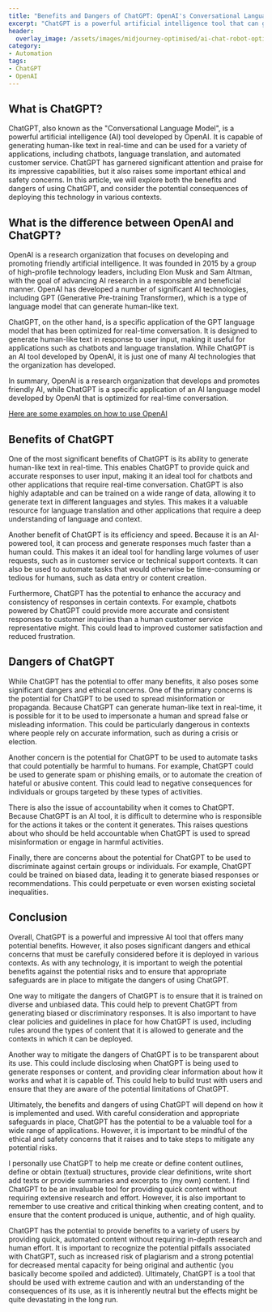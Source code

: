 ```yaml
---
title: "Benefits and Dangers of ChatGPT: OpenAI's Conversational Language Model"
excerpt: "ChatGPT is a powerful artificial intelligence tool that can generate human-like text in real-time. It has many potential benefits, including the ability to provide quick and accurate responses, adaptability, efficiency, and improved accuracy and consistency. However, it also raises concerns about spreading misinformation, automating harmful tasks, accountability, and discrimination."
header:
  overlay_image: /assets/images/midjourney-optimised/ai-chat-robot-optimised.webp
category: 
- Automation
tags:
- ChatGPT
- OpenAI
---
```


## What is ChatGPT?

ChatGPT, also known as the "Conversational Language Model", is a powerful artificial intelligence (AI) tool developed by OpenAI. It is capable of generating human-like text in real-time and can be used for a variety of applications, including chatbots, language translation, and automated customer service. ChatGPT has garnered significant attention and praise for its impressive capabilities, but it also raises some important ethical and safety concerns. In this article, we will explore both the benefits and dangers of using ChatGPT, and consider the potential consequences of deploying this technology in various contexts.

## What is the difference between OpenAI and ChatGPT?

OpenAI is a research organization that focuses on developing and promoting friendly artificial intelligence. It was founded in 2015 by a group of high-profile technology leaders, including Elon Musk and Sam Altman, with the goal of advancing AI research in a responsible and beneficial manner. OpenAI has developed a number of significant AI technologies, including GPT (Generative Pre-training Transformer), which is a type of language model that can generate human-like text.

ChatGPT, on the other hand, is a specific application of the GPT language model that has been optimized for real-time conversation. It is designed to generate human-like text in response to user input, making it useful for applications such as chatbots and language translation. While ChatGPT is an AI tool developed by OpenAI, it is just one of many AI technologies that the organization has developed.

In summary, OpenAI is a research organization that develops and promotes friendly AI, while ChatGPT is a specific application of an AI language model developed by OpenAI that is optimized for real-time conversation.

[Here are some examples on how to use OpenAI](https://beta.openai.com/examples)

## Benefits of ChatGPT

One of the most significant benefits of ChatGPT is its ability to generate human-like text in real-time. This enables ChatGPT to provide quick and accurate responses to user input, making it an ideal tool for chatbots and other applications that require real-time conversation. ChatGPT is also highly adaptable and can be trained on a wide range of data, allowing it to generate text in different languages and styles. This makes it a valuable resource for language translation and other applications that require a deep understanding of language and context.

Another benefit of ChatGPT is its efficiency and speed. Because it is an AI-powered tool, it can process and generate responses much faster than a human could. This makes it an ideal tool for handling large volumes of user requests, such as in customer service or technical support contexts. It can also be used to automate tasks that would otherwise be time-consuming or tedious for humans, such as data entry or content creation.

Furthermore, ChatGPT has the potential to enhance the accuracy and consistency of responses in certain contexts. For example, chatbots powered by ChatGPT could provide more accurate and consistent responses to customer inquiries than a human customer service representative might. This could lead to improved customer satisfaction and reduced frustration.

## Dangers of ChatGPT

While ChatGPT has the potential to offer many benefits, it also poses some significant dangers and ethical concerns. One of the primary concerns is the potential for ChatGPT to be used to spread misinformation or propaganda. Because ChatGPT can generate human-like text in real-time, it is possible for it to be used to impersonate a human and spread false or misleading information. This could be particularly dangerous in contexts where people rely on accurate information, such as during a crisis or election.

Another concern is the potential for ChatGPT to be used to automate tasks that could potentially be harmful to humans. For example, ChatGPT could be used to generate spam or phishing emails, or to automate the creation of hateful or abusive content. This could lead to negative consequences for individuals or groups targeted by these types of activities.

There is also the issue of accountability when it comes to ChatGPT. Because ChatGPT is an AI tool, it is difficult to determine who is responsible for the actions it takes or the content it generates. This raises questions about who should be held accountable when ChatGPT is used to spread misinformation or engage in harmful activities.

Finally, there are concerns about the potential for ChatGPT to be used to discriminate against certain groups or individuals. For example, ChatGPT could be trained on biased data, leading it to generate biased responses or recommendations. This could perpetuate or even worsen existing societal inequalities.

## Conclusion

Overall, ChatGPT is a powerful and impressive AI tool that offers many potential benefits. However, it also poses significant dangers and ethical concerns that must be carefully considered before it is deployed in various contexts. As with any technology, it is important to weigh the potential benefits against the potential risks and to ensure that appropriate safeguards are in place to mitigate the dangers of using ChatGPT.

One way to mitigate the dangers of ChatGPT is to ensure that it is trained on diverse and unbiased data. This could help to prevent ChatGPT from generating biased or discriminatory responses. It is also important to have clear policies and guidelines in place for how ChatGPT is used, including rules around the types of content that it is allowed to generate and the contexts in which it can be deployed.

Another way to mitigate the dangers of ChatGPT is to be transparent about its use. This could include disclosing when ChatGPT is being used to generate responses or content, and providing clear information about how it works and what it is capable of. This could help to build trust with users and ensure that they are aware of the potential limitations of ChatGPT.

Ultimately, the benefits and dangers of using ChatGPT will depend on how it is implemented and used. With careful consideration and appropriate safeguards in place, ChatGPT has the potential to be a valuable tool for a wide range of applications. However, it is important to be mindful of the ethical and safety concerns that it raises and to take steps to mitigate any potential risks.

I personally use ChatGPT to help me create or define content outlines, define or obtain (textual) structures, provide clear definitions, write short add texts or provide summaries and excerpts to (my own) content. I find ChatGPT to be an invaluable tool for providing quick content without requiring extensive research and effort. However, it is also important to remember to use creative and critical thinking when creating content, and to ensure that the content produced is unique, authentic, and of high quality.

ChatGPT has the potential to provide benefits to a variety of users by providing quick, automated content without requiring in-depth research and human effort. It is important to recognize the potential pitfalls associated with ChatGPT, such as increased risk of plagiarism and a strong potential for decreased mental capacity for being original and authentic (you basically become spoiled and addicted). Ultimately, ChatGPT is a tool that should be used with extreme caution and with an understanding of the consequences of its use, as it is inherently neutral but the effects might be quite devastating in the long run. 
